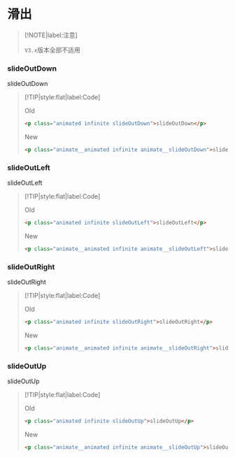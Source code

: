 # 滑出

<!-- toc -->

> [!NOTE|label:注意]
>
> `V3.x`版本全部不适用

### slideOutDown

<p class="animated infinite slideOutDown">slideOutDown</p>

> [!TIP|style:flat|label:Code]
>
> <span class="tip">Old</span>
>
> ```html
> <p class="animated infinite slideOutDown">slideOutDown</p>
> ```
>
> <span class="tip">New</span>
>
> ```html
> <p class="animate__animated infinite animate__slideOutDown">slideOutDown</p>
> ```

### slideOutLeft

<p class="animated infinite slideOutLeft">slideOutLeft</p>

> [!TIP|style:flat|label:Code]
>
> <span class="tip">Old</span>
>
> ```html
> <p class="animated infinite slideOutLeft">slideOutLeft</p>
> ```
>
> <span class="tip">New</span>
>
> ```html
> <p class="animate__animated infinite animate__slideOutLeft">slideOutLeft</p>
> ```

### slideOutRight

<p class="animated infinite slideOutRight">slideOutRight</p>

> [!TIP|style:flat|label:Code]
>
> <span class="tip">Old</span>
>
> ```html
> <p class="animated infinite slideOutRight">slideOutRight</p>
> ```
>
> <span class="tip">New</span>
>
> ```html
> <p class="animate__animated infinite animate__slideOutRight">slideOutRight</p>
> ```

### slideOutUp

<p class="animated infinite slideOutUp">slideOutUp</p>

> [!TIP|style:flat|label:Code]
>
> <span class="tip">Old</span>
>
> ```html
> <p class="animated infinite slideOutUp">slideOutUp</p>
> ```
>
> <span class="tip">New</span>
>
> ```html
> <p class="animate__animated infinite animate__slideOutUp">slideOutUp</p>
> ```

<!-- endtoc -->